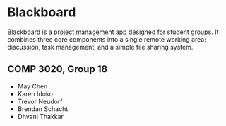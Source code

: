 # Blackboard

Blackboard is a project management app designed for student groups. It combines three core components into a single remote working area: discussion, task management, and a simple file sharing system.

## COMP 3020, Group 18
- May Chen
- Karen Idoko
- Trevor Neudorf
- Brendan Schacht
- Dhvani Thakkar
